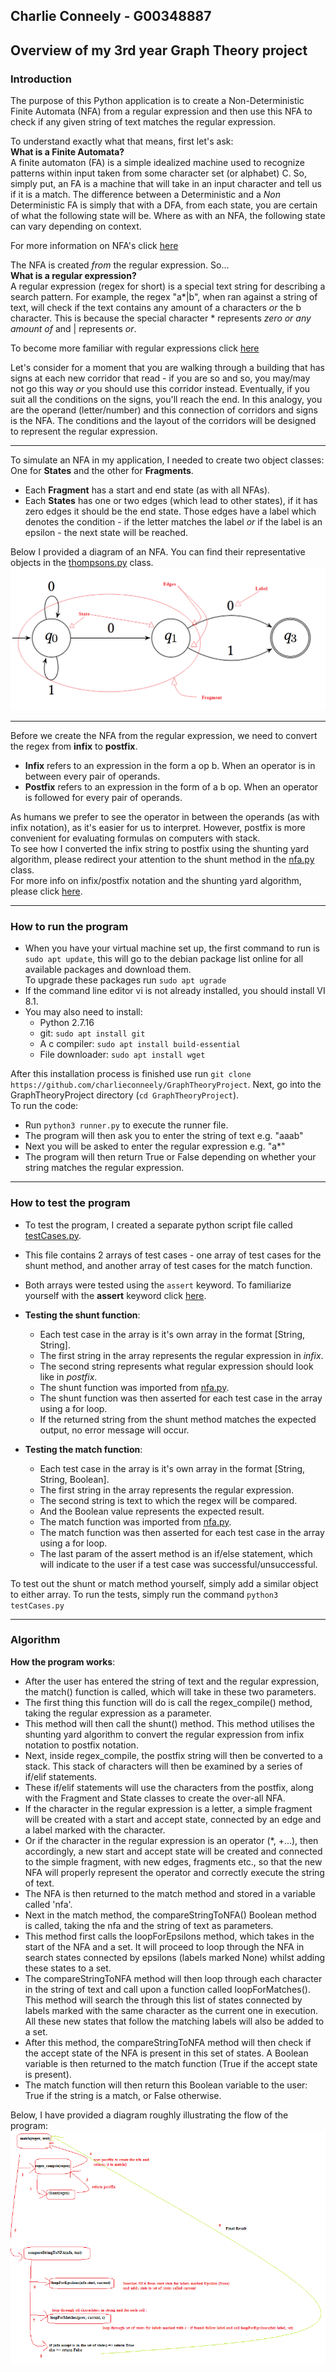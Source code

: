 ## Charlie Conneely - G00348887
## Overview of my 3rd year Graph Theory project

### **Introduction**
The purpose of this Python application is to create a Non-Deterministic Finite Automata (NFA) from a regular expression and then use this NFA to check if any given string of text matches the regular expression. 

To understand exactly what that means, first let's ask: \
**What is a Finite Automata?** \
A finite automaton (FA) is a simple idealized machine used to recognize patterns within input taken from some character set (or alphabet) C. So, simply put, an FA is a machine that will take in an input character and tell us if it is a match. 
The difference between a Deterministic and a *Non* Deterministic FA is simply that with a DFA, from each state, you are certain of what the following state will be. Where as with an NFA, the following state can vary depending on context.

For more information on NFA's click [here](https://www.tutorialspoint.com/automata_theory/non_deterministic_finite_automaton.htm)

The NFA is created *from* the regular expression. So... \
**What is a regular expression?**  \
A regular expression (regex for short) is a special text string for describing a search pattern. For example, the regex "a*|b", when ran against a string of text, will check if the text contains any amount of a characters *or* the b character. This is because the special character * represents *zero or any amount of* and | represents *or*.

To become more familiar with regular expressions click [here](https://www.regular-expressions.info/quickstart.html) 

Let's consider for a moment that you are walking through a building that has signs at each new corridor that read - if you are so and so, you may/may not go this way *or* you should use this corridor instead. Eventually, if you suit all the conditions on the signs, you'll reach the end. In this analogy, you are the operand (letter/number) and this connection of corridors and signs is the NFA. The conditions and the layout of the corridors will be designed to represent the regular expression. 

***
To simulate an NFA in my application, I needed to create two object classes: One for **States** and the other for **Fragments**.
- Each **Fragment** has a start and end state (as with all NFAs).  
- Each **States** has one or two edges (which lead to other states), if it has zero edges it should be the end state. Those edges have a label which denotes the condition - if the letter matches the label *or* if the label is an epsilon - the next state will be reached.    

Below I provided a diagram of an NFA. You can find their representative objects in the [thompsons.py](./thompsons.py) class.
![nfadiagram](/imgs/nfaDiagram.png)
***
Before we create the NFA from the regular expression, we need to convert the regex from **infix** to **postfix**.   
- **Infix** refers to an expression in the form a op b. When an operator is in between every pair of operands.   
- **Postfix** refers to an expression in the form of a b op. When an operator is followed for every pair of operands. 

As humans we prefer to see the operator in between the operands (as with infix notation), as it's easier for us to interpret. However, postfix is more convenient for evaluating formulas on computers with stack.  
To see how I converted the infix string to postfix using the shunting yard algorithm, please redirect your attention to the shunt method in the [nfa.py](./nfa.py) class.   
For more info on infix/postfix notation and the shunting yard algorithm, please click [here](https://brilliant.org/wiki/shunting-yard-algorithm/).
***
### **How to run the program**
- When you have your virtual machine set up, the first command to run is `sudo apt update`, this will go to the debian package list online for all available packages and download them.   
To upgrade these packages run `sudo apt ugrade` 
- If the command line editor vi is not already installed, you should install VI 8.1. 
- You may also need to install:
  - Python 2.7.16
  - git: `sudo apt install git`
  - A c compiler: `sudo apt install build-essential`
  - File downloader: `sudo apt install wget` 

After this installation process is finished use run `git clone https://github.com/charlieconneely/GraphTheoryProject`. Next, go into the GraphTheoryProject directory (`cd GraphTheoryProject`).   
To run the code:
- Run `python3 runner.py` to execute the runner file.
- The program will then ask you to enter the string of text e.g. "aaab"
- Next you will be asked to enter the regular expression e.g. "a*"
- The program will then return True or False depending on whether your string matches the regular expression.
***
### **How to test the program**
- To test the program, I created a separate python script file called [testCases.py](./testCases.py).
- This file contains 2 arrays of test cases - one array of test cases for the shunt method, and another array of test cases for the match function. 
- Both arrays were tested using the `assert` keyword. To familiarize yourself with the **assert** keyword click [here](https://www.w3schools.com/python/ref_keyword_assert.asp).
- **Testing the shunt function**:
  - Each test case in the array is it's own array in the format [String, String].
  - The first string in the array represents the regular expression in *infix*.
  - The second string represents what regular expression should look like in *postfix*. 
  - The shunt function was imported from [nfa.py](./nfa.py). 
  - The shunt function was then asserted for each test case in the array using a for loop.
  - If the returned string from the shunt method matches the expected output, no error message will occur.

- **Testing the match function**: 
  - Each test case in the array is it's own array in the format [String, String, Boolean].
  - The first string in the array represents the regular expression.
  - The second string is text to which the regex will be compared.
  - And the Boolean value represents the expected result.
  - The match function was imported from [nfa.py](./nfa.py).
  - The match function was then asserted for each test case in the array using a for loop.
  - The last param of the assert method is an if/else statement, which will indicate to the user if a test case was successful/unsuccessful.

To test out the shunt or match method yourself, simply add a similar object to either array. 
To run the tests, simply run the command `python3 testCases.py`
*** 
### **Algorithm** 
**How the program works**:
- After the user has entered the string of text and the regular expression, the match() function is called, which will take in these two parameters.
- The first thing this function will do is call the regex_compile() method, taking the regular expression as a parameter.
- This method will then call the shunt() method. This method utilises the shunting yard algorithm to convert the regular expression from infix notation to postfix notation.
- Next, inside regex_compile, the postfix string will then be converted to a stack. This stack of characters will then be examined by a series of if/elif statements.
- These if/elif statements will use the characters from the postfix, along with the Fragment and State classes to create the over-all NFA.
- If the character in the regular expression is a letter, a simple fragment will be created with a start and accept state, connected by an edge and a label marked with the character.
- Or if the character in the regular expression is an operator (*, +...), then accordingly, a new start and accept state will be created and connected to the simple fragment, with new edges, fragments etc., so that the new NFA will properly represent the operator and correctly execute the string of text.
- The NFA is then returned to the match method and stored in a variable called 'nfa'.
- Next in the match method, the compareStringToNFA() Boolean method is called, taking the nfa and the string of text as parameters.
- This method first calls the loopForEpsilons method, which takes in the start of the NFA and a set. It will proceed to loop through the NFA in search states connected by epsilons (labels marked None) whilst adding these states to a set.
- The compareStringToNFA method will then loop through each character in the string of text and call upon a function called loopForMatches(). This method will search the through this list of states connected by labels marked with the same character as the current one in execution. All these new states that follow the matching labels will also be added to a set.
- After this method, the compareStringToNFA method will then check if the accept state of the NFA is present in this set of states. A Boolean variable is then returned to the match function (True if the accept state is present).
- The match function will then return this Boolean variable to the user: True if the string is a match, or False otherwise.

Below, I have provided a diagram roughly illustrating the flow of the program:   
![diagram](./imgs/algorithm-diagram.PNG)

